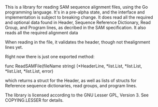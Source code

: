 This is a library for reading SAM sequence alignment files, using the Go programming language. It's in a pre-alpha state, and the interface and implementation is subject to breaking change. It does read all the required and optional data found in Header, Sequence Reference Dictionary, Read Group, and Program lines, as decribed in the SAM specification. It also reads all the required alignment data

When reading in the file, it validates the header, though not thealignment lines yet.

Right now there is just one exported method:

func ReadSAMFile(fileName string) (*HeaderLine, *list.List, *list.List, *list.List, *list.List, error)

which returns a struct for the Header, as well as lists of structs for Reference sequence dictionaries, read groups, and program lines.

The library is licensed according to the GNU Lesser GPL, Version 3. See COPYING.LESSER for details.